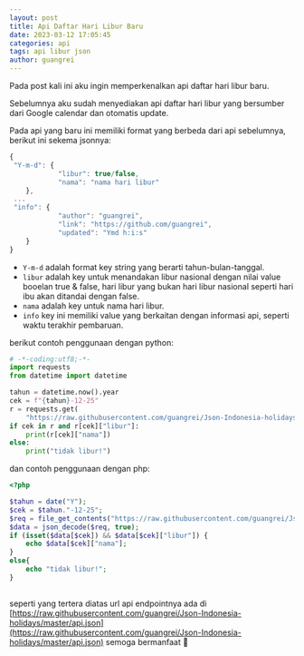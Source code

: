 ```yaml
---
layout: post
title: Api Daftar Hari Libur Baru
date: 2023-03-12 17:05:45
categories: api
tags: api libur json
author: guangrei
---
```


Pada post kali ini aku ingin memperkenalkan api daftar hari libur baru.

Sebelumnya aku sudah menyediakan api daftar hari libur yang bersumber dari Google calendar dan otomatis update.

Pada api yang baru ini memiliki format yang berbeda dari api sebelumnya, berikut ini sekema jsonnya:

```javascript
{
 "Y-m-d": {
 			"libur": true/false,
 			"nama": "nama hari libur"
 	},
 ...
 "info": {
 			"author": "guangrei",
 			"link": "https://github.com/guangrei",
 			"updated": "Ymd h:i:s"
 	}
}
```

- `Y-m-d` adalah format key string yang berarti tahun-bulan-tanggal.
 - `libur` adalah key untuk menandakan libur nasional dengan nilai value booelan true & false, hari libur yang bukan hari libur nasional seperti hari ibu akan ditandai dengan false.
  - `nama` adalah key untuk nama hari libur.
- `info` key ini memiliki value yang berkaitan dengan informasi api, seperti waktu terakhir pembaruan.

berikut contoh penggunaan dengan python:

```python
# -*-coding:utf8;-*-
import requests
from datetime import datetime

tahun = datetime.now().year
cek = f"{tahun}-12-25"
r = requests.get(
    "https://raw.githubusercontent.com/guangrei/Json-Indonesia-holidays/master/api.json").json()
if cek in r and r[cek]["libur"]:
    print(r[cek]["nama"])
else:
    print("tidak libur!")

```

dan contoh penggunaan dengan php:
```php
<?php

$tahun = date("Y");
$cek = $tahun."-12-25";
$req = file_get_contents("https://raw.githubusercontent.com/guangrei/Json-Indonesia-holidays/master/api.json");
$data = json_decode($req, true);
if (isset($data[$cek]) && $data[$cek]["libur"]) {
    echo $data[$cek]["nama"];
}
else{
    echo "tidak libur!";
}
    
```

seperti yang tertera diatas url api endpointnya ada di [https://raw.githubusercontent.com/guangrei/Json-Indonesia-holidays/master/api.json](https://raw.githubusercontent.com/guangrei/Json-Indonesia-holidays/master/api.json) semoga bermanfaat 